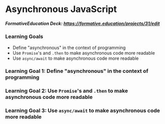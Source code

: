 # Asynchronous JavaScript

##### FormativeEducation Deck: <https://formative.education/projects/31/edit>


### Learning Goals

* Define "asynchronous" in the context of programming
* Use `Promise`'s and `.then` to make asynchronous code more readable
* Use `async/await` to make asynchronous code more readable



### Learning Goal 1: Define "asynchronous" in the context of programming



### Learning Goal 2: Use `Promise`'s and `.then` to make asynchronous code more readable



### Learning Goal 3: Use `async/await` to make asynchronous code more readable

